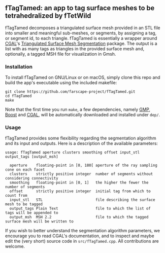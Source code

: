 ## fTagTamed: an app to tag surface meshes to be tetrahedralized by fTetWild

fTagTamed decomposes a triangulated surface mesh provided in an STL file into
smaller and meaningful sub-meshes, or segments, by assigning a tag, or segment
id, to each triangle. fTagTamed is essentially a wrapper around
[CGAL](https://www.cgal.org)'s
[Triangulated Surface Mesh Segmentation](https://doc.cgal.org/latest/Surface_mesh_segmentation/)
package. The output is a list with as many tags as triangles in the provided
surface mesh and, optionally, a tagged MSH file for visualization in Gmsh.

### Installation

To install fTagTamed on GNU/Linux or on macOS, simply clone this repo and build
the app's executable using the included makefile:

```
git clone https://github.com/farscape-project/fTagTamed.git
cd fTagTamed
make
```

Note that the first time you run `make`, a few dependencies, namely
[GMP](https://gmplib.org), [Boost](https://www.boost.org) and
[CGAL](https://www.cgal.org), will be automatically downloaded and installed
under `dep/`.

### Usage

fTagTamed provides some flexibility regarding the segmentation algorithm and
its input and outputs. Here is a description of the available parameters:

```
usage: fTagTamed aperture clusters smoothing offset input_stl output_tags [output_msh]

  aperture    floating-point in [0, 180[ aperture of the ray sampling cone on each facet
  clusters    strictly positive integer  number of segments without considering connectivity
  smoothing   floating-point in [0, 1]   the higher the fewer the number of segments
  offset      strictly positive integer  initial tag from which to count from
  input_stl   STL                        file describing the surface mesh to be tagged
  output_tags Plain Text                 file to which the list of tags will be appended to
  output_msh  MSH 2.2                    file to which the tagged surface mesh will be written to
```

If you wish to better understand the segmentation algorithm parameters, we
encourage you to read CGAL's documentation, and to inspect and maybe edit the
(very short) source code in `src/fTagTamed.cpp`. All contributions are welcome.
